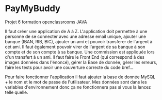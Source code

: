 # PayMyBuddy
Projet 6 formation openclassrooms JAVA

Il faut créer une application de A à Z.
L'application doit permettre à une personne de se connecter avec une adresse email unique, ajouter une banque (IBAN, RIB, BIC), 
ajouter un ami et pouvoir transferer de l'argent à cet ami.
Il faut également pouvoir virer de l'argent de sa banque à son compte et de son compte à sa banque. Une commission est appliquée lors d'un transfert à un ami.
Il faut faire le Front End (qui correspond à des images données dans l'énoncé), gérer la Base de donnée, gérer les erreurs, 
faire les tests pour avoir une couverture correcte du code bref...

Pour faire fonctionner l'application il faut ajouter la base de donnée MySQL + le nom et le mot de passe de l'utilisateur.
Mes données sont dans les variables d'environnement donc ça ne fonctionnera pas si vous la lancez telle quelle.
